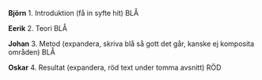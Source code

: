 
**Björn** 1. Introduktion (få in syfte hit) BLÅ

**Eerik** 2. Teori BLÅ

**Johan** 3. Metod (expandera, skriva blå så gott det går, kanske ej komposita områden) BLÅ

**Oskar** 4. Resultat (expandera, röd text under tomma avsnitt) RÖD
